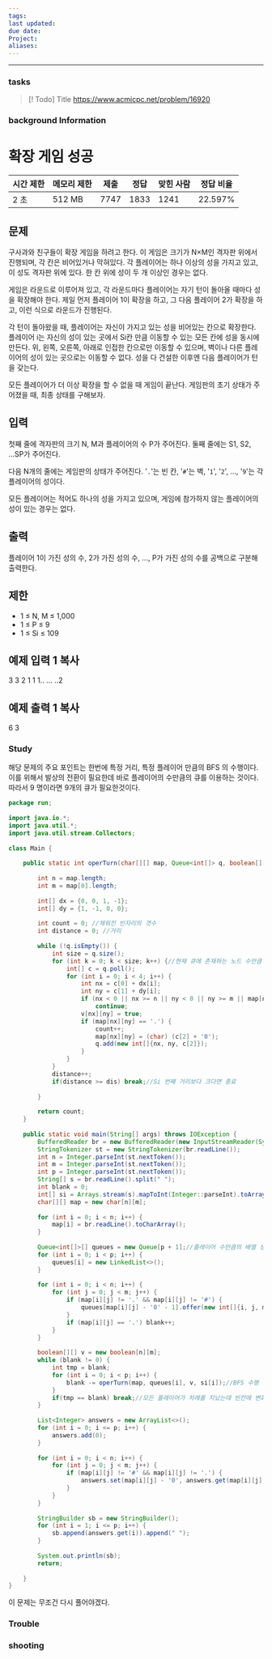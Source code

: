 ```yaml
---
tags: 
last updated: 
due date: 
Project: 
aliases:
---
```

--- 
### tasks

> [! Todo] Title
> https://www.acmicpc.net/problem/16920

### background Information

# 확장 게임 성공

|시간 제한|메모리 제한|제출|정답|맞힌 사람|정답 비율|
|---|---|---|---|---|---|
|2 초|512 MB|7747|1833|1241|22.597%|

## 문제

구사과와 친구들이 확장 게임을 하려고 한다. 이 게임은 크기가 N×M인 격자판 위에서 진행되며, 각 칸은 비어있거나 막혀있다. 각 플레이어는 하나 이상의 성을 가지고 있고, 이 성도 격자판 위에 있다. 한 칸 위에 성이 두 개 이상인 경우는 없다.

게임은 라운드로 이루어져 있고, 각 라운드마다 플레이어는 자기 턴이 돌아올 때마다 성을 확장해야 한다. 제일 먼저 플레이어 1이 확장을 하고, 그 다음 플레이어 2가 확장을 하고, 이런 식으로 라운드가 진행된다.

각 턴이 돌아왔을 때, 플레이어는 자신이 가지고 있는 성을 비어있는 칸으로 확장한다. 플레이어 i는 자신의 성이 있는 곳에서 Si칸 만큼 이동할 수 있는 모든 칸에 성을 동시에 만든다. 위, 왼쪽, 오른쪽, 아래로 인접한 칸으로만 이동할 수 있으며, 벽이나 다른 플레이어의 성이 있는 곳으로는 이동할 수 없다. 성을 다 건설한 이후엔 다음 플레이어가 턴을 갖는다.

모든 플레이어가 더 이상 확장을 할 수 없을 때 게임이 끝난다. 게임판의 초기 상태가 주어졌을 때, 최종 상태를 구해보자.

## 입력

첫째 줄에 격자판의 크기 N, M과 플레이어의 수 P가 주어진다. 둘째 줄에는 S1, S2, ...SP가 주어진다.

다음 N개의 줄에는 게임판의 상태가 주어진다. '`.`'는 빈 칸, '`#`'는 벽, '`1`', '`2`', ..., '`9`'는 각 플레이어의 성이다.

모든 플레이어는 적어도 하나의 성을 가지고 있으며, 게임에 참가하지 않는 플레이어의 성이 있는 경우는 없다.

## 출력

플레이어 1이 가진 성의 수, 2가 가진 성의 수, ..., P가 가진 성의 수를 공백으로 구분해 출력한다.

## 제한

- 1 ≤ N, M ≤ 1,000
- 1 ≤ P ≤ 9
- 1 ≤ Si ≤ 109

## 예제 입력 1 복사

3 3 2
1 1
1..
...
..2

## 예제 출력 1 복사

6 3

### Study

해당 문제의 주요 포인트는 한번에 특정 거리, 특정 플레이어 만큼의 BFS 의 수행이다. 이를 위해서 발상의 전환이 필요한데 바로 플레이어의 수만큼의 큐를 이용하는 것이다. 따라서 9 명이라면 9개의 큐가 필요한것이다.

```java
package run;  
  
import java.io.*;  
import java.util.*;  
import java.util.stream.Collectors;  
  
class Main {  
  
    public static int operTurn(char[][] map, Queue<int[]> q, boolean[][] v, int dis) {  
  
        int n = map.length;  
        int m = map[0].length;  
  
        int[] dx = {0, 0, 1, -1};  
        int[] dy = {1, -1, 0, 0};  
  
        int count = 0; //채워진 빈자리의 갯수  
        int distance = 0; //거리  
  
        while (!q.isEmpty()) {  
            int size = q.size();  
            for (int k = 0; k < size; k++) {//현재 큐에 존재하는 노드 수만큼 반복  
                int[] c = q.poll();  
                for (int i = 0; i < 4; i++) {  
                    int nx = c[0] + dx[i];  
                    int ny = c[1] + dy[i];  
                    if (nx < 0 || nx >= n || ny < 0 || ny >= m || map[nx][ny] == '#' || v[nx][ny])  
                        continue;  
                    v[nx][ny] = true;  
                    if (map[nx][ny] == '.') {  
                        count++;  
                        map[nx][ny] = (char) (c[2] + '0');  
                        q.add(new int[]{nx, ny, c[2]});  
                    }  
                }  
            }  
            distance++;  
            if(distance >= dis) break;//Si 번째 거리보다 크다면 종료  
  
        }  
  
        return count;  
    }  
  
    public static void main(String[] args) throws IOException {  
        BufferedReader br = new BufferedReader(new InputStreamReader(System.in));  
        StringTokenizer st = new StringTokenizer(br.readLine());  
        int n = Integer.parseInt(st.nextToken());  
        int m = Integer.parseInt(st.nextToken());  
        int p = Integer.parseInt(st.nextToken());  
        String[] s = br.readLine().split(" ");  
        int blank = 0;  
        int[] si = Arrays.stream(s).mapToInt(Integer::parseInt).toArray();//거리 배열 생성  
        char[][] map = new char[n][m];  
  
        for (int i = 0; i < n; i++) {  
            map[i] = br.readLine().toCharArray();  
        }  
  
        Queue<int[]>[] queues = new Queue[p + 1];//플레이어 수만큼의 배열 생성  
        for (int i = 0; i < p; i++) {  
            queues[i] = new LinkedList<>();  
        }  
  
        for (int i = 0; i < n; i++) {  
            for (int j = 0; j < m; j++) {  
                if (map[i][j] != '.' && map[i][j] != '#') {  
                    queues[map[i][j] - '0' - 1].offer(new int[]{i, j, map[i][j] - '0'});// 플레이어 큐에 거리 추가  
                }  
                if (map[i][j] == '.') blank++;  
            }  
        }  
  
        boolean[][] v = new boolean[n][m];  
        while (blank != 0) {  
            int tmp = blank;  
            for (int i = 0; i < p; i++) {  
                blank -= operTurn(map, queues[i], v, si[i]);//BFS 수행  
            }  
            if(tmp == blank) break;//모든 플레이어가 차례를 지났는데 빈칸에 변화가 없다면 종료  
        }  
  
        List<Integer> answers = new ArrayList<>();  
        for (int i = 0; i <= p; i++) {  
            answers.add(0);  
        }  
  
        for (int i = 0; i < n; i++) {  
            for (int j = 0; j < m; j++) {  
                if (map[i][j] != '#' && map[i][j] != '.') {  
                    answers.set(map[i][j] - '0', answers.get(map[i][j] - '0') + 1);//성의 수 새기  
                }  
            }  
        }  
  
        StringBuilder sb = new StringBuilder();  
        for (int i = 1; i <= p; i++) {  
            sb.append(answers.get(i)).append(" ");  
        }  
  
        System.out.println(sb);  
        return;  
  
    }  
}

```

이 문제는 무조건 다시 풀어야겠다.

### Trouble





### shooting
